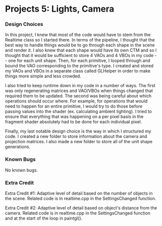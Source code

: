 # Projects 5: Lights, Camera

### Design Choices
In this project, I knew that most of the code would have to stem from the Realtime class
so I started there. In terms of the pipeline, I thought that the best way to handle things
would be to go through each shape in the scene and render it. I also knew that each shape
would have its own CTM and so I thought that it would be sufficient to store 4 VAOs and 4 
VBOs in my code -- one for each unit shape. Then, for each primitive, I looped through and
bound the VAO corresponding to the primitive's type. I created and stored my VAOs and VBOs 
in a separate class called GLHelper in order to make things more simple and less crowded.

I also tried to keep runtime down in my code in a number of ways. The first was only
regenerating matrices and VAO/VBOs when things changed that required them to be updated. 
The second was being careful about which operations should occur where. For example, for
operations that would need to happen for an entire primitive, I would try to do those
before passing values into the shader (ex. calculating ambient lighting). I tried to ensure
that everything that was happening on a per pixel basis in the fragment shader absolutely
had to be done for each individual pixel.

Finally, my last notable design choice is the way in which I structured my code. I created
a new folder to store information about the camera and projection matrices. I also made a
new folder to store all of the unit shape generations.

### Known Bugs
No known bugs.

### Extra Credit
Extra Credit #1: Adaptive level of detail based on the number of objects in the scene. 
Related code is in realtime.cpp in the SettingsChanged function.

Extra Credit #2: Adaptive level of detail based on object's distance from the camera.
Related code is in realtime.cpp in the SettingsChanged function and at the start of the
loop in paintgl().
